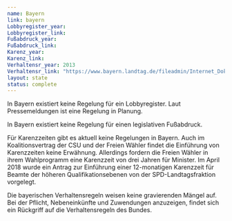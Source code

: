 ```yaml
---
name: Bayern
link: bayern
Lobbyregister_year:
Lobbyregister_link: 
Fußabdruck_year:
Fußabdruck_link: 
Karenz_year: 
Karenz_link: 
Verhaltensr_year: 2013
Verhaltensr_link: "https://www.bayern.landtag.de/fileadmin/Internet_Dokumente/Sonstiges_A/AI/Verhaltensregeln.pdf"
layout: state
status: complete
---
```


In Bayern existiert keine Regelung für ein Lobbyregister. Laut Pressemeldungen ist eine Regelung in Planung.

In Bayern existiert keine Regelung für einen legislativen Fußabdruck.

Für Karenzzeiten gibt es aktuell keine Regelungen in Bayern. Auch im Koalitionsvertrag der CSU und der Freien Wähler findet die Einführung von Karenzzeiten keine Erwähnung. Allerdings fordern die Freien Wähler in ihrem Wahlprogramm eine Karenzzeit von drei Jahren für Minister. Im April 2018 wurde ein Antrag zur Einführung einer 12-monatigen Karenzzeit für Beamte der höheren Qualifikationsebenen von der SPD-Landtagsfraktion vorgelegt.

Die bayerischen Verhaltensregeln weisen keine gravierenden Mängel auf. Bei der Pflicht, Nebeneinkünfte und Zuwendungen anzuzeigen, findet sich ein Rückgriff auf die Verhaltensregeln des Bundes.
